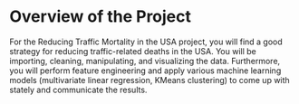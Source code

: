 # Overview of the Project

For the Reducing Traffic Mortality in the USA project, you will find a good strategy for reducing traffic-related deaths in the USA. You will be importing, cleaning, manipulating, and visualizing the data. Furthermore, you will perform feature engineering and apply various machine learning models (multivariate linear regression, KMeans clustering) to come up with stately and communicate the results. 
